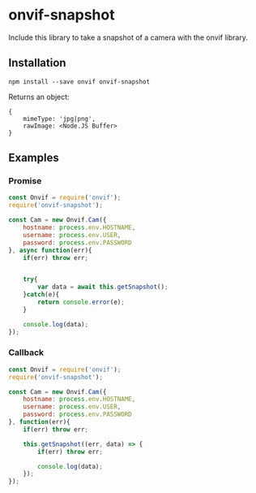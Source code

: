 # onvif-snapshot
Include this library to take a snapshot of a camera with the onvif library.

## Installation
```
npm install --save onvif onvif-snapshot
```

Returns an object:
```
{
	mimeType: 'jpg|png',
	rawImage: <Node.JS Buffer>
}
```

## Examples

### Promise

```javascript
const Onvif = require('onvif');
require('onvif-snapshot');

const Cam = new Onvif.Cam({
	hostname: process.env.HOSTNAME,
	username: process.env.USER,
	password: process.env.PASSWORD
}, async function(err){
	if(err) throw err;


	try{
		var data = await this.getSnapshot();
	}catch(e){
		return console.error(e);
	}

	console.log(data);
}); 
```

### Callback

```javascript
const Onvif = require('onvif');
require('onvif-snapshot');

const Cam = new Onvif.Cam({
	hostname: process.env.HOSTNAME,
	username: process.env.USER,
	password: process.env.PASSWORD
}, function(err){
	if(err) throw err;

	this.getSnapshot((err, data) => {
		if(err) throw err;

		console.log(data);
	});
}); 
```
